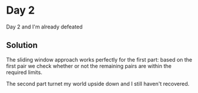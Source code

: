 # Day 2

Day 2 and I'm already defeated

## Solution

The sliding window approach works perfectly for the first part: based on the first pair we check whether or not the remaining pairs are within the required limits.

The second part turnet my world upside down and I still haven't recovered.